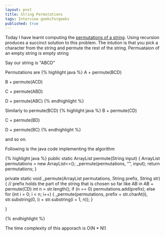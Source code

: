 ```yaml
---
layout: post
title: String Permutations
tags: Interview geeksforgeeks
published: true
---
```


Today I have learnt computing the [permutations of a string](http://www.geeksforgeeks.org/write-a-c-program-to-print-all-permutations-of-a-given-string/).
Using recursion produces a succinct solution to this problem.
The intution is that you pick a character from the string and permute the rest of the string.
Permuataion of an empty string is empty string

Say our string is "ABCD"

Permutations are
{% highlight java %}
A + permute(BCD)

B + permute(ACD)

C + permute(ABD)

D + permute(ABC) 
{% endhighlight %}

Similarly to permute(BCD)
{% highlight java %}
B + permute(CD)

C + permute(BD)

D + permute(BC)
{% endhighlight %}

and so on.

Following is the java code implementing the algorithm

{% highlight java %}
public static ArrayList<String> permute(String input) {
	ArrayList<String> permutations = new ArrayList<>();
	_permute(permutations, "", input);
	return permutations;
}

private static void _permute(ArrayList<String> permutations, String prefix, String str) {
  // prefix holds the part of the string that is chosen so far like AB in AB + permute(CD)
	int n = str.length();
	if (n == 0)
		permutations.add(prefix);
	else
		for (int i = 0; i < n; i++) {
			_permute(permutations, prefix + str.charAt(i),
					str.substring(0, i) + str.substring(i + 1, n));
		}

}

{% endhighlight %}

The time complexity of this apporach is O(N * N!)
